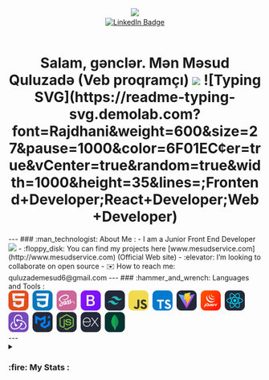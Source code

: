 <div id="header" align="center">
  <img src="https://i.giphy.com/media/v1.Y2lkPTc5MGI3NjExZjk0ZDdpeHJ3bDNqdGV3Y3d0am52MmUzM2Q5ZWNmOXFlMGp6bjQ5aSZlcD12MV9pbnRlcm5hbF9naWZfYnlfaWQmY3Q9Zw/qgQUggAC3Pfv687qPC/giphy.gif" width="220"/>
  <div id="badges">
    <a href="your-linkedin-URL">
      <img src="https://img.shields.io/badge/LinkedIn-blue?style=for-the-badge&logo=linkedin&logoColor=white" alt="LinkedIn Badge"/>
    </a>
  </div>
  <img src="https://komarev.com/ghpvc/?username=anvar-muzaffarli&style=flat-square&color=blue" alt=""/>
  <h1>
    Salam, gənclər. Mən Məsud Quluzadə (Veb proqramçı)
    <img src="https://media.giphy.com/media/hvRJCLFzcasrR4ia7z/giphy.gif" width="30px"/>
    ![Typing SVG](https://readme-typing-svg.demolab.com?font=Rajdhani&weight=600&size=27&pause=1000&color=6F01EC&center=true&vCenter=true&random=true&width=1000&height=35&lines=;Frontend+Developer;React+Developer;Web+Developer)
  </h1>
</div>
---
### :man_technologist: About Me : 
- I am a Junior Front End Developer <img src="https://media.giphy.com/media/v1.Y2lkPTc5MGI3NjExODl1MXo2b3dmM3poN3g2ZzU1ZGQ0bWg1d3BlZmlkcXptajl0a3k3OSZlcD12MV9naWZzX3NlYXJjaCZjdD1n/loLO30j5PEbLgAqt63/giphy.gif" width="30">
- :floppy_disk: You can find my projects here [www.mesudservice.com](http://www.mesudservice.com) (Official Web site)
- :elevator: I’m looking to collaborate on open source
- ✉️ How to reach me: quluzademesud6@gmail.com
---
### :hammer_and_wrench: Languages and Tools :
<div>
  <img src="https://github.com/tandpfun/skill-icons/blob/main/icons/HTML.svg" title="HTML5" alt="HTML" width="40" height="40"/>&nbsp;
  <img src="https://github.com/tandpfun/skill-icons/blob/main/icons/CSS.svg"  title="CSS3" alt="CSS" width="40" height="40"/>&nbsp;
  <img src="https://github.com/tandpfun/skill-icons/blob/main/icons/Sass.svg" title="SASS" alt="SASS" width="40" height="40"/>&nbsp;
  <img src="https://github.com/tandpfun/skill-icons/blob/main/icons/Bootstrap.svg" title="Bootstrap" alt="Bootstrap" width="40" height="40"/>&nbsp;
  <img src="https://github.com/tandpfun/skill-icons/blob/main/icons/TailwindCSS-Dark.svg" title="Tailwind" alt="Tailwind" width="40" height="40"/>&nbsp;
  <img src="https://github.com/tandpfun/skill-icons/blob/main/icons/JavaScript.svg" title="JavaScript" alt="JavaScript" width="40" height="40"/>&nbsp;
  <img src="https://github.com/tandpfun/skill-icons/blob/main/icons/TypeScript.svg" title="TypeScript" alt="TypeScript" width="40" height="40"/>&nbsp;
  <img src="https://github.com/tandpfun/skill-icons/blob/main/icons/Vite-Dark.svg" title="Vite"  alt="Vite" width="40" height="40"/>&nbsp;
  <img src="https://github.com/tandpfun/skill-icons/blob/main/icons/JQuery.svg" title="JQuery"  alt="JQuery" width="40" height="40"/>&nbsp;
  <img src="https://github.com/tandpfun/skill-icons/blob/main/icons/React-Dark.svg" title="React" alt="React" width="40" height="40"/>&nbsp;
  <img src="https://github.com/tandpfun/skill-icons/blob/main/icons/Redux.svg" title="Redux" alt="Redux" width="40" height="40"/>&nbsp;
  <img src="https://github.com/tandpfun/skill-icons/blob/main/icons/MaterialUI-Dark.svg" title="Material UI" alt="Material UI" width="40" height="40"/>&nbsp;
  <img src="https://github.com/tandpfun/skill-icons/blob/main/icons/NodeJS-Dark.svg" title="NodeJS" alt="NodeJS" width="40" height="40"/>&nbsp;
  <img src="https://github.com/tandpfun/skill-icons/blob/main/icons/ExpressJS-Dark.svg" title="ExpressJS" alt="ExpressJS" width="40" height="40"/>&nbsp;
  <img src="https://github.com/tandpfun/skill-icons/blob/main/icons/MongoDB.svg" title="MongoDB" alt="MongoDB" width="40" height="40"/>&nbsp;
</div>
---
<details>
  <summary><h3>:fire: My Stats :</h3></summary>
  [![GitHub Streak](http://github-readme-streak-stats.herokuapp.com?user=MesudQuluzade&theme=dark&background=000000)](https://git.io/streak-stats)&nbsp;
  <br/>
  [![Top Langs](https://github-readme-stats.vercel.app/api/top-langs/?username=MesudQuluzade&layout=compact&theme=vision-friendly-dark)](https://github.com/anuraghazra/github-readme-stats)&nbsp;
  <i>Random dev joke for you! (create your own by clicking here ↓)</i><br>
  <a href="https://readme-jokes.vercel.app"><img align="center" src="https://readme-jokes.vercel.app/api?bgColor=%23212529&textColor=%2306d6a0&aColor=%2306d6a0&borderColor=%2306d6a0" alt="README Jokes"></a>
</details>
